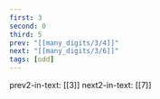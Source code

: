 ```yaml
---
first: 3
second: 0
third: 5
prev: "[[many_digits/3/4]]"
next: "[[many_digits/3/6]]"
tags: [odd]
---
```

prev2-in-text: [[3]]
next2-in-text: [[7]]
